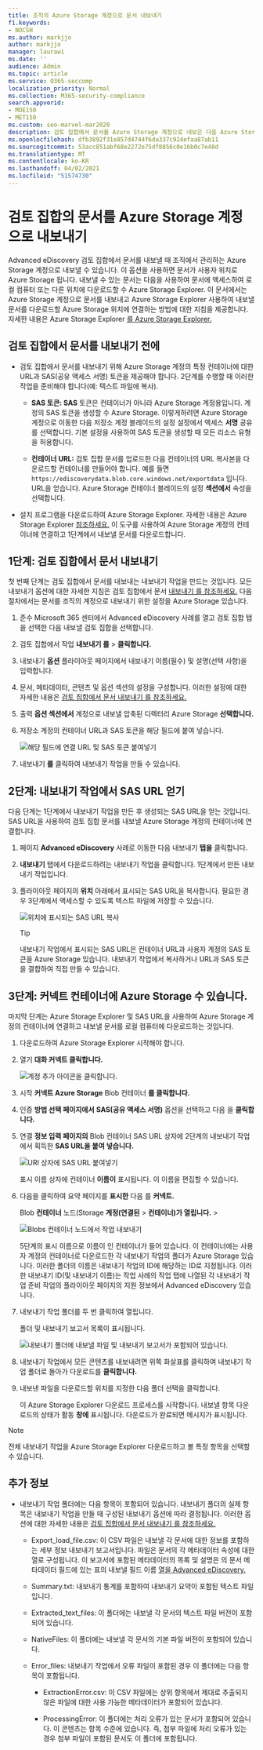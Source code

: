 ```yaml
---
title: 조직의 Azure Storage 계정으로 문서 내보내기
f1.keywords:
- NOCSH
ms.author: markjjo
author: markjjo
manager: laurawi
ms.date: ''
audience: Admin
ms.topic: article
ms.service: O365-seccomp
localization_priority: Normal
ms.collection: M365-security-compliance
search.appverid:
- MOE150
- MET150
ms.custom: seo-marvel-mar2020
description: 검토 집합에서 문서를 Azure Storage 계정으로 내보은 다음 Azure Storage Explorer 사용하여 로컬 컴퓨터에 다운로드합니다.
ms.openlocfilehash: dfb3892f31e857d4744f6da337c924efaa87ab11
ms.sourcegitcommit: 53acc851abf68e2272e75df0856c0e16b0c7e48d
ms.translationtype: MT
ms.contentlocale: ko-KR
ms.lasthandoff: 04/02/2021
ms.locfileid: "51574730"
---
```

# <a name="export-documents-in-a-review-set-to-an-azure-storage-account"></a>검토 집합의 문서를 Azure Storage 계정으로 내보내기

Advanced eDiscovery 검토 집합에서 문서를 내보낼 때 조직에서 관리하는 Azure Storage 계정으로 내보낼 수 있습니다. 이 옵션을 사용하면 문서가 사용자 위치로 Azure Storage 됩니다. 내보낼 수 있는 문서는 다음을 사용하여 문서에 액세스하여 로컬 컴퓨터 또는 다른 위치에 다운로드할 수 Azure Storage Explorer. 이 문서에서는 Azure Storage 계정으로 문서를 내보내고 Azure Storage Explorer 사용하여 내보낼 문서를 다운로드할 Azure Storage 위치에 연결하는 방법에 대한 지침을 제공합니다. 자세한 내용은 Azure Storage Explorer [를 Azure Storage Explorer.](/azure/storage/blobs/storage-quickstart-blobs-storage-explorer)

## <a name="before-you-export-documents-from-a-review-set"></a>검토 집합에서 문서를 내보내기 전에

- 검토 집합에서 문서를 내보내기 위해 Azure Storage 계정의 특정 컨테이너에 대한 URL과 SAS(공유 액세스 서명) 토큰을 제공해야 합니다. 2단계를 수행할 때 이러한 작업을 준비해야 합니다(예: 텍스트 파일에 복사).

  - **SAS 토큰: SAS** 토큰은 컨테이너가 아니라 Azure Storage 계정용입니다. 계정의 SAS 토큰을 생성할 수 Azure Storage. 이렇게하려면 Azure Storage 계정으로 이동한 다음 저장소  계정 블레이드의 설정 설정에서 액세스 **서명** 공유를 선택합니다. 기본 설정을 사용하여 SAS 토큰을 생성할 때 모든 리소스 유형을 허용합니다.

  - **컨테이너 URL:** 검토 집합 문서를 업로드한 다음 컨테이너의 URL 복사본을 다운로드할 컨테이너를 만들어야 합니다. 예를 들면 `https://ediscoverydata.blob.core.windows.net/exportdata` 입니다. URL을 얻습니다. Azure Storage 컨테이너 블레이드의 설정  **섹션에서** 속성을 선택합니다.

- 설치 프로그램을 다운로드하여 Azure Storage Explorer. 자세한 내용은 Azure Storage Explorer [참조하세요.](https://go.microsoft.com/fwlink/p/?LinkId=544842) 이 도구를 사용하여 Azure Storage 계정의 컨테이너에 연결하고 1단계에서 내보낼 문서를 다운로드합니다.

## <a name="step-1-export-the-documents-from-a-review-set"></a>1단계: 검토 집합에서 문서 내보내기

첫 번째 단계는 검토 집합에서 문서를 내보내는 내보내기 작업을 만드는 것입니다. 모든 내보내기 옵션에 대한 자세한 지침은 검토 집합에서 문서 [내보내기 를 참조하세요.](export-documents-from-review-set.md) 다음 절차에서는 문서를 조직의 계정으로 내보내기 위한 설정을 Azure Storage 있습니다.

1. 준수 Microsoft 365 센터에서 Advanced eDiscovery 사례를 열고 검토 집합  탭을 선택한 다음 내보낼 검토 집합을 선택합니다.

2. 검토 집합에서 작업 **내보내기 를**  >  **클릭합니다.**

3. 내보내기 **옵션** 플라이아웃 페이지에서 내보내기 이름(필수) 및 설명(선택 사항)을 입력합니다.

4. 문서, 메타데이터, 콘텐츠 및 옵션 섹션의 설정을 구성합니다. 이러한 설정에 대한 자세한 내용은 [검토 집합에서 문서 내보내기 를 참조하세요.](export-documents-from-review-set.md)

5. 출력 **옵션 섹션에서** 계정으로 내보낼 압축된 디렉터리 Azure Storage **선택합니다.**

6. 저장소 계정의 컨테이너 URL과 SAS 토큰을 해당 필드에 붙여 넣습니다.

   ![해당 필드에 연결 URL 및 SAS 토큰 붙여넣기](../media/AzureStorageOutputOptions.png)

7. 내보내기 **를** 클릭하여 내보내기 작업을 만들 수 있습니다.

## <a name="step-2-obtain-the-sas-url-from-the-export-job"></a>2단계: 내보내기 작업에서 SAS URL 얻기

다음 단계는 1단계에서 내보내기 작업을 만든 후 생성되는 SAS URL을 얻는 것입니다. SAS URL을 사용하여 검토 집합 문서를 내보낼 Azure Storage 계정의 컨테이너에 연결합니다.

1. 페이지 **Advanced eDiscovery** 사례로 이동한 다음 내보내기 **탭을** 클릭합니다.

2. **내보내기** 탭에서 다운로드하려는 내보내기 작업을 클릭합니다. 1단계에서 만든 내보내기 작업입니다.

3. 플라이아웃 페이지의 **위치** 아래에서 표시되는 SAS URL을 복사합니다. 필요한 경우 3단계에서 액세스할 수 있도록 텍스트 파일에 저장할 수 있습니다.

   ![위치에 표시되는 SAS URL 복사](../media/eDiscoExportJob.png)

   > [!TIP]
   > 내보내기 작업에서 표시되는 SAS URL은 컨테이너 URL과 사용자 계정의 SAS 토큰을 Azure Storage 있습니다. 내보내기 작업에서 복사하거나 URL과 SAS 토큰을 결합하여 직접 만들 수 있습니다.

## <a name="step-3-connect-to-the-azure-storage-container"></a>3단계: 커넥트 컨테이너에 Azure Storage 수 있습니다.

마지막 단계는 Azure Storage Explorer 및 SAS URL을 사용하여 Azure Storage 계정의 컨테이너에 연결하고 내보낼 문서를 로컬 컴퓨터에 다운로드하는 것입니다.

1. 다운로드하여 Azure Storage Explorer 시작해야 합니다.

2. 열기 **대화 커넥트 클릭합니다.**

   ![계정 추가 아이콘을 클릭합니다.](../media/AzureStorageConnect.png)

3. 시작 **커넥트 Azure Storage** Blob 컨테이너 **를 클릭합니다.**

4. 인증 **방법 선택 페이지에서** **SAS(공유 액세스 서명)** 옵션을 선택하고 다음 을 **클릭합니다.**

5. 연결 **정보 입력 페이지의** Blob 컨테이너 SAS URL 상자에 2단계의 내보내기 작업에서 획득한 **SAS URL을 붙여 넣습니다.**

    ![URI 상자에 SAS URL 붙여넣기](../media/AzureStorageConnect3.png)

    표시 이름 상자에 컨테이너 **이름이** 표시됩니다. 이 이름을 편집할 수 있습니다.

6. 다음을 클릭하여 요약 페이지를 **표시한** 다음 를 **커넥트.** 

    Blob **컨테이너** 노드(Storage **계정(연결된**  >  **컨테이너)가 열립니다.** \>

    ![Blobs 컨테이너 노드에서 작업 내보내기](../media/AzureStorageConnect5.png)

    5단계의 표시 이름으로 이름이 인 컨테이너가 들어 있습니다. 이 컨테이너에는 사용자 계정의 컨테이너로 다운로드한 각 내보내기 작업의 폴더가 Azure Storage 있습니다. 이러한 폴더의 이름은 내보내기 작업의 ID에 해당하는 ID로 지정됩니다. 이러한 내보내기 ID(및 내보내기 이름)는  작업 사례의 작업 탭에 나열된 각 내보내기  작업 준비 작업의 플라이아웃 페이지의 지원 정보에서 Advanced eDiscovery 있습니다. 

7. 내보내기 작업 폴더를 두 번 클릭하여 열립니다.

   폴더 및 내보내기 보고서 목록이 표시됩니다.

    ![내보내기 폴더에 내보낼 파일 및 내보내기 보고서가 포함되어 있습니다.](../media/AzureStorageConnect6.png)

8. 내보내기 작업에서 모든 콘텐츠를 내보내려면  위쪽 화살표를 클릭하여 내보내기 작업 폴더로 돌아가 다운로드를 **클릭합니다.**

9. 내보낸 파일을 다운로드할 위치를 지정한 다음 폴더 선택을 클릭합니다.

    이 Azure Storage Explorer 다운로드 프로세스를 시작합니다. 내보낼 항목 다운로드의 상태가 활동 **창에** 표시됩니다. 다운로드가 완료되면 메시지가 표시됩니다.

> [!NOTE]
> 전체 내보내기 작업을 Azure Storage Explorer 다운로드하고 볼 특정 항목을 선택할 수 있습니다.

## <a name="more-information"></a>추가 정보

- 내보내기 작업 폴더에는 다음 항목이 포함되어 있습니다. 내보내기 폴더의 실제 항목은 내보내기 작업을 만들 때 구성된 내보내기 옵션에 따라 결정됩니다. 이러한 옵션에 대한 자세한 내용은 [검토 집합에서 문서 내보내기 를 참조하세요.](export-documents-from-review-set.md)

  - Export_load_file.csv: 이 CSV 파일은 내보낼 각 문서에 대한 정보를 포함하는 세부 정보 내보내기 보고서입니다. 파일은 문서의 각 메타데이터 속성에 대한 열로 구성됩니다. 이 보고서에 포함된 메타데이터의 목록 및 설명은 의  문서 메타데이터 필드에 있는 표의 내보낼 필드 이름 [열을 Advanced eDiscovery.](document-metadata-fields-in-advanced-ediscovery.md)

  - Summary.txt: 내보내기 통계를 포함하여 내보내기 요약이 포함된 텍스트 파일입니다.

  - Extracted_text_files: 이 폴더에는 내보낼 각 문서의 텍스트 파일 버전이 포함되어 있습니다.

  - NativeFiles: 이 폴더에는 내보낼 각 문서의 기본 파일 버전이 포함되어 있습니다.

  - Error_files: 내보내기 작업에서 오류 파일이 포함된 경우 이 폴더에는 다음 항목이 포함됩니다.

    - ExtractionError.csv: 이 CSV 파일에는 상위 항목에서 제대로 추출되지 않은 파일에 대한 사용 가능한 메타데이터가 포함되어 있습니다.

    - ProcessingError: 이 폴더에는 처리 오류가 있는 문서가 포함되어 있습니다. 이 콘텐츠는 항목 수준에 있습니다. 즉, 첨부 파일에 처리 오류가 있는 경우 첨부 파일이 포함된 문서도 이 폴더에 포함됩니다.
